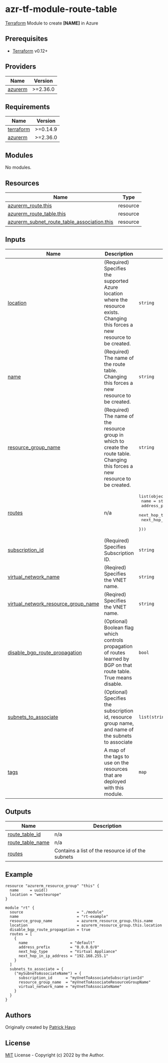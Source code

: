 # azr-tf-module-route-table

[Terraform](https://www.terraform.io) Module to create **[NAME]** in Azure

<!-- BEGIN_TF_DOCS -->
## Prerequisites

- [Terraform](https://releases.hashicorp.com/terraform/) v0.12+

## Providers

| Name | Version |
|------|---------|
| <a name="provider_azurerm"></a> [azurerm](#provider\_azurerm) | >=2.36.0 |

## Requirements

| Name | Version |
|------|---------|
| <a name="requirement_terraform"></a> [terraform](#requirement\_terraform) | >=0.14.9 |
| <a name="requirement_azurerm"></a> [azurerm](#requirement\_azurerm) | >=2.36.0 |

## Modules

No modules.

## Resources

| Name | Type |
|------|------|
| [azurerm_route.this](https://registry.terraform.io/providers/hashicorp/azurerm/latest/docs/resources/route) | resource |
| [azurerm_route_table.this](https://registry.terraform.io/providers/hashicorp/azurerm/latest/docs/resources/route_table) | resource |
| [azurerm_subnet_route_table_association.this](https://registry.terraform.io/providers/hashicorp/azurerm/latest/docs/resources/subnet_route_table_association) | resource |

## Inputs

| Name | Description | Type | Default | Required |
|------|-------------|------|---------|:--------:|
| <a name="input_location"></a> [location](#input\_location) | (Required) Specifies the supported Azure location where the resource exists. Changing this forces a new resource to be created. | `string` | n/a | yes |
| <a name="input_name"></a> [name](#input\_name) | (Required) The name of the route table. Changing this forces a new resource to be created. | `string` | n/a | yes |
| <a name="input_resource_group_name"></a> [resource\_group\_name](#input\_resource\_group\_name) | (Required) The name of the resource group in which to create the route table. Changing this forces a new resource to be created. | `string` | n/a | yes |
| <a name="input_routes"></a> [routes](#input\_routes) | n/a | <pre>list(object({<br>    name                   = string<br>    address_prefix         = string<br>    next_hop_type          = string<br>    next_hop_in_ip_address = string<br>  }))</pre> | n/a | yes |
| <a name="input_subscription_id"></a> [subscription\_id](#input\_subscription\_id) | (Required) Specifies Subscription ID. | `string` | n/a | yes |
| <a name="input_virtual_network_name"></a> [virtual\_network\_name](#input\_virtual\_network\_name) | (Reqired) Specifies the VNET name. | `string` | n/a | yes |
| <a name="input_virtual_network_resource_group_name"></a> [virtual\_network\_resource\_group\_name](#input\_virtual\_network\_resource\_group\_name) | (Reqired) Specifies the VNET name. | `string` | n/a | yes |
| <a name="input_disable_bgp_route_propagation"></a> [disable\_bgp\_route\_propagation](#input\_disable\_bgp\_route\_propagation) | (Optional) Boolean flag which controls propagation of routes learned by BGP on that route table. True means disable. | `bool` | `false` | no |
| <a name="input_subnets_to_associate"></a> [subnets\_to\_associate](#input\_subnets\_to\_associate) | (Optional) Specifies the subscription id, resource group name, and name of the subnets to associate | `list(string)` | `[]` | no |
| <a name="input_tags"></a> [tags](#input\_tags) | A map of the tags to use on the resources that are deployed with this module. | `map` | `{}` | no |

## Outputs

| Name | Description |
|------|-------------|
| <a name="output_route_table_id"></a> [route\_table\_id](#output\_route\_table\_id) | n/a |
| <a name="output_route_table_name"></a> [route\_table\_name](#output\_route\_table\_name) | n/a |
| <a name="output_routes"></a> [routes](#output\_routes) | Contains a list of the resource id of the subnets |

## Example

```hcl
resource "azurerm_resource_group" "this" {
  name     = uuid()
  location = "westeurope"
}

module "rt" {
  source                        = "./module"
  name                          = "rt-example"
  resource_group_name           = azurerm_resource_group.this.name
  location                      = azurerm_resource_group.this.location
  disable_bgp_route_propagation = true
  routes = [
    {
      name                   = "default"
      address_prefix         = "0.0.0.0/0"
      next_hop_type          = "Virtual Appliance"
      next_hop_in_ip_address = "192.168.255.1"
    }
  ]
  subnets_to_associate = {
    ("mySubneToAssociateName") = {
      subscription_id      = "myVnetToAssociateSubscriptionId"
      resource_group_name  = "myVnetToAssociateResourceGroupName"
      virtual_network_name = "myVnetToAssociateName"
    }
  }
}
```


<!-- END_TF_DOCS -->
## Authors

Originally created by [Patrick Hayo](http://github.com/patrickhayo)

## License

[MIT](LICENSE) License - Copyright (c) 2022 by the Author.
